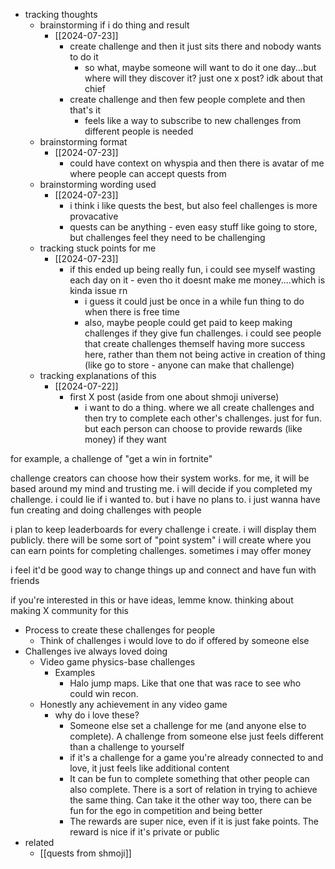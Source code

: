   * tracking thoughts
    * brainstorming if i do thing and result
      * [[2024-07-23]]
        * create challenge and then it just sits there and nobody wants to do it
          * so what, maybe someone will want to do it one day...but where will they discover it? just one x post? idk about that chief
        * create challenge and then few people complete and then that's it
          * feels like a way to subscribe to new challenges from different people is needed
    * brainstorming format
      * [[2024-07-23]]
        * could have context on whyspia and then there is avatar of me where people can accept quests from
    * brainstorming wording used
      * [[2024-07-23]]
        * i think i like quests the best, but also feel challenges is more provacative
        * quests can be anything - even easy stuff like going to store, but challenges feel they need to be challenging
    * tracking stuck points for me
      * [[2024-07-23]]
        * if this ended up being really fun, i could see myself wasting each day on it - even tho it doesnt make me money....which is kinda issue rn
          * i guess it could just be once in a while fun thing to do when there is free time
          * also, maybe people could get paid to keep making challenges if they give fun challenges. i could see people that create challenges themself having more success here, rather than them not being active in creation of thing (like go to store - anyone can make that challenge)
    * tracking explanations of this
      * [[2024-07-22]]
        * first X post (aside from one about shmoji universe)
          * i want to do a thing. where we all create challenges and then try to complete each other's challenges. just for fun. but each person can choose to provide rewards (like money) if they want

for example, a challenge of "get a win in fortnite"

challenge creators can choose how their system works. for me, it will be based around my mind and trusting me. i will decide if you completed my challenge. i could lie if i wanted to. but i have no plans to. i just wanna have fun creating and doing challenges with people

i plan to keep leaderboards for every challenge i create. i will display them publicly. there will be some sort of "point system" i will create where you can earn points for completing challenges. sometimes i may offer money

i feel it'd be good way to change things up and connect and have fun with friends

if you're interested in this or have ideas, lemme know. thinking about making X community for this

  * Process to create these challenges for people
    * Think of challenges i would love to do if offered by someone else
  * Challenges ive always loved doing
    * Video game physics-base challenges
      * Examples
        * Halo jump maps. Like that one that was race to see who could win recon.
    * Honestly any achievement in any video game
      * why do i love these?
        * Someone else set a challenge for me (and anyone else to complete). A challenge from someone else just feels different than a challenge to yourself
        * if it's a challenge for a game you're already connected to and love, it just feels like additional content
        * It can be fun to complete something that other people can also complete. There is a sort of relation in trying to achieve the same thing. Can take it the other way too, there can be fun for the ego in competition and being better
        * The rewards are super nice, even if it is just fake points. The reward is nice if it's private or public
  * related
    * [[quests from shmoji]]